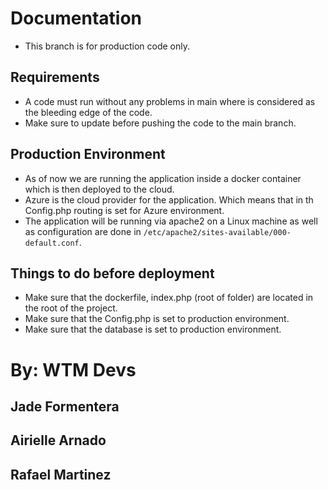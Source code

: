 # Documentation 

- This branch is for production code only.

## Requirements
- A code must run without any problems in main where is considered as the bleeding edge of the code.
- Make sure to update before pushing the code to the main branch.

## Production Environment
- As of now we are running the application inside a docker container which is then deployed to the cloud.
- Azure is the cloud provider for the application. Which means that in th Config.php routing is set for Azure environment.
- The application will be running via apache2 on a Linux machine as well as configuration are done in `/etc/apache2/sites-available/000-default.conf`.

## Things to do before deployment
- Make sure that the dockerfile, index.php (root of folder) are located in the root of the project.
- Make sure that the Config.php is set to production environment.
- Make sure that the database is set to production environment.


# By: WTM Devs
## Jade Formentera
## Airielle Arnado
## Rafael Martinez